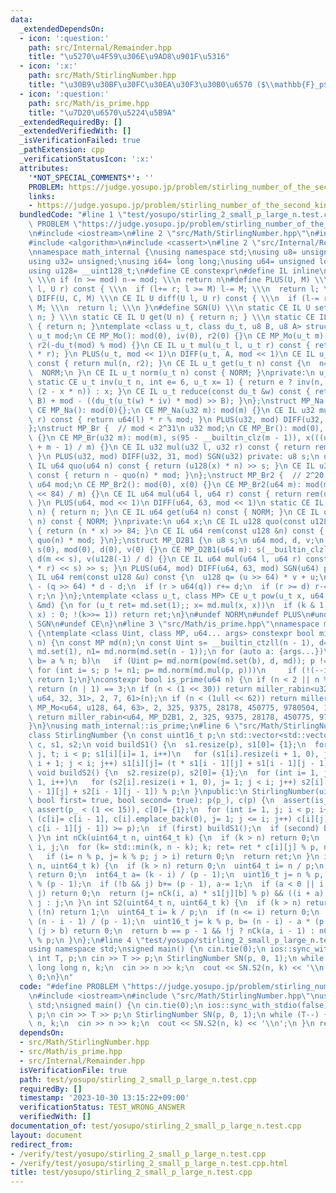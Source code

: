 ```yaml
---
data:
  _extendedDependsOn:
  - icon: ':question:'
    path: src/Internal/Remainder.hpp
    title: "\u5270\u4F59\u306E\u9AD8\u901F\u5316"
  - icon: ':x:'
    path: src/Math/StirlingNumber.hpp
    title: "\u30B9\u30BF\u30FC\u30EA\u30F3\u30B0\u6570 ($\\mathbb{F}_p$)"
  - icon: ':question:'
    path: src/Math/is_prime.hpp
    title: "\u7D20\u6570\u5224\u5B9A"
  _extendedRequiredBy: []
  _extendedVerifiedWith: []
  _isVerificationFailed: true
  _pathExtension: cpp
  _verificationStatusIcon: ':x:'
  attributes:
    '*NOT_SPECIAL_COMMENTS*': ''
    PROBLEM: https://judge.yosupo.jp/problem/stirling_number_of_the_second_kind_small_p_large_n
    links:
    - https://judge.yosupo.jp/problem/stirling_number_of_the_second_kind_small_p_large_n
  bundledCode: "#line 1 \"test/yosupo/stirling_2_small_p_large_n.test.cpp\"\n#define\
    \ PROBLEM \"https://judge.yosupo.jp/problem/stirling_number_of_the_second_kind_small_p_large_n\"\
    \n#include <iostream>\n#line 2 \"src/Math/StirlingNumber.hpp\"\n#include <vector>\n\
    #include <algorithm>\n#include <cassert>\n#line 2 \"src/Internal/Remainder.hpp\"\
    \nnamespace math_internal {\nusing namespace std;\nusing u8= unsigned char;\n\
    using u32= unsigned;\nusing i64= long long;\nusing u64= unsigned long long;\n\
    using u128= __uint128_t;\n#define CE constexpr\n#define IL inline\n#define NORM\
    \ \\\n if (n >= mod) n-= mod; \\\n return n\n#define PLUS(U, M) \\\n CE IL U plus(U\
    \ l, U r) const { \\\n  if (l+= r; l >= M) l-= M; \\\n  return l; \\\n }\n#define\
    \ DIFF(U, C, M) \\\n CE IL U diff(U l, U r) const { \\\n  if (l-= r; l >> C) l+=\
    \ M; \\\n  return l; \\\n }\n#define SGN(U) \\\n static CE IL U set(U n) { return\
    \ n; } \\\n static CE IL U get(U n) { return n; } \\\n static CE IL U norm(U n)\
    \ { return n; }\ntemplate <class u_t, class du_t, u8 B, u8 A> struct MP_Mo {\n\
    \ u_t mod;\n CE MP_Mo(): mod(0), iv(0), r2(0) {}\n CE MP_Mo(u_t m): mod(m), iv(inv(m)),\
    \ r2(-du_t(mod) % mod) {}\n CE IL u_t mul(u_t l, u_t r) const { return reduce(du_t(l)\
    \ * r); }\n PLUS(u_t, mod << 1)\n DIFF(u_t, A, mod << 1)\n CE IL u_t set(u_t n)\
    \ const { return mul(n, r2); }\n CE IL u_t get(u_t n) const {\n  n= reduce(n);\n\
    \  NORM;\n }\n CE IL u_t norm(u_t n) const { NORM; }\nprivate:\n u_t iv, r2;\n\
    \ static CE u_t inv(u_t n, int e= 6, u_t x= 1) { return e ? inv(n, e - 1, x *\
    \ (2 - x * n)) : x; }\n CE IL u_t reduce(const du_t &w) const { return u_t(w >>\
    \ B) + mod - ((du_t(u_t(w) * iv) * mod) >> B); }\n};\nstruct MP_Na {\n u32 mod;\n\
    \ CE MP_Na(): mod(0){};\n CE MP_Na(u32 m): mod(m) {}\n CE IL u32 mul(u32 l, u32\
    \ r) const { return u64(l) * r % mod; }\n PLUS(u32, mod) DIFF(u32, 31, mod) SGN(u32)\n\
    };\nstruct MP_Br {  // mod < 2^31\n u32 mod;\n CE MP_Br(): mod(0), s(0), x(0)\
    \ {}\n CE MP_Br(u32 m): mod(m), s(95 - __builtin_clz(m - 1)), x(((u128(1) << s)\
    \ + m - 1) / m) {}\n CE IL u32 mul(u32 l, u32 r) const { return rem(u64(l) * r);\
    \ }\n PLUS(u32, mod) DIFF(u32, 31, mod) SGN(u32) private: u8 s;\n u64 x;\n CE\
    \ IL u64 quo(u64 n) const { return (u128(x) * n) >> s; }\n CE IL u32 rem(u64 n)\
    \ const { return n - quo(n) * mod; }\n};\nstruct MP_Br2 {  // 2^20 < mod <= 2^41\n\
    \ u64 mod;\n CE MP_Br2(): mod(0), x(0) {}\n CE MP_Br2(u64 m): mod(m), x((u128(1)\
    \ << 84) / m) {}\n CE IL u64 mul(u64 l, u64 r) const { return rem(u128(l) * r);\
    \ }\n PLUS(u64, mod << 1)\n DIFF(u64, 63, mod << 1)\n static CE IL u64 set(u64\
    \ n) { return n; }\n CE IL u64 get(u64 n) const { NORM; }\n CE IL u64 norm(u64\
    \ n) const { NORM; }\nprivate:\n u64 x;\n CE IL u128 quo(const u128 &n) const\
    \ { return (n * x) >> 84; }\n CE IL u64 rem(const u128 &n) const { return n -\
    \ quo(n) * mod; }\n};\nstruct MP_D2B1 {\n u8 s;\n u64 mod, d, v;\n CE MP_D2B1():\
    \ s(0), mod(0), d(0), v(0) {}\n CE MP_D2B1(u64 m): s(__builtin_clzll(m)), mod(m),\
    \ d(m << s), v(u128(-1) / d) {}\n CE IL u64 mul(u64 l, u64 r) const { return rem((u128(l)\
    \ * r) << s) >> s; }\n PLUS(u64, mod) DIFF(u64, 63, mod) SGN(u64) private: CE\
    \ IL u64 rem(const u128 &u) const {\n  u128 q= (u >> 64) * v + u;\n  u64 r= u64(u)\
    \ - (q >> 64) * d - d;\n  if (r > u64(q)) r+= d;\n  if (r >= d) r-= d;\n  return\
    \ r;\n }\n};\ntemplate <class u_t, class MP> CE u_t pow(u_t x, u64 k, const MP\
    \ &md) {\n for (u_t ret= md.set(1);; x= md.mul(x, x))\n  if (k & 1 ? ret= md.mul(ret,\
    \ x) : 0; !(k>>= 1)) return ret;\n}\n#undef NORM\n#undef PLUS\n#undef DIFF\n#undef\
    \ SGN\n#undef CE\n}\n#line 3 \"src/Math/is_prime.hpp\"\nnamespace math_internal\
    \ {\ntemplate <class Uint, class MP, u64... args> constexpr bool miller_rabin(Uint\
    \ n) {\n const MP md(n);\n const Uint s= __builtin_ctzll(n - 1), d= n >> s, one=\
    \ md.set(1), n1= md.norm(md.set(n - 1));\n for (auto a: {args...})\n  if (Uint\
    \ b= a % n; b)\n   if (Uint p= md.norm(pow(md.set(b), d, md)); p != one)\n   \
    \ for (int i= s; p != n1; p= md.norm(md.mul(p, p)))\n     if (!(--i)) return 0;\n\
    \ return 1;\n}\nconstexpr bool is_prime(u64 n) {\n if (n < 2 || n % 6 % 4 != 1)\
    \ return (n | 1) == 3;\n if (n < (1 << 30)) return miller_rabin<u32, MP_Mo<u32,\
    \ u64, 32, 31>, 2, 7, 61>(n);\n if (n < (1ull << 62)) return miller_rabin<u64,\
    \ MP_Mo<u64, u128, 64, 63>, 2, 325, 9375, 28178, 450775, 9780504, 1795265022>(n);\n\
    \ return miller_rabin<u64, MP_D2B1, 2, 325, 9375, 28178, 450775, 9780504, 1795265022>(n);\n\
    }\n}\nusing math_internal::is_prime;\n#line 6 \"src/Math/StirlingNumber.hpp\"\n\
    class StirlingNumber {\n const uint16_t p;\n std::vector<std::vector<uint16_t>>\
    \ c, s1, s2;\n void buildS1() {\n  s1.resize(p), s1[0]= {1};\n  for (int i= 1,\
    \ j, t; i < p; s1[i][i]= 1, i++)\n   for (s1[i].resize(i + 1, 0), j= 1, t= p -\
    \ i + 1; j < i; j++) s1[i][j]= (t * s1[i - 1][j] + s1[i - 1][j - 1]) % p;\n }\n\
    \ void buildS2() {\n  s2.resize(p), s2[0]= {1};\n  for (int i= 1, j; i < p; s2[i][i]=\
    \ 1, i++)\n   for (s2[i].resize(i + 1, 0), j= 1; j < i; j++) s2[i][j]= (j * s2[i\
    \ - 1][j] + s2[i - 1][j - 1]) % p;\n }\npublic:\n StirlingNumber(uint32_t p_,\
    \ bool first= true, bool second= true): p(p_), c(p) {\n  assert(is_prime(p_)),\
    \ assert(p_ < (1 << 15)), c[0]= {1};\n  for (int i= 1, j; i < p; i++)\n   for\
    \ (c[i]= c[i - 1], c[i].emplace_back(0), j= 1; j <= i; j++) c[i][j]-= p & -((c[i][j]+=\
    \ c[i - 1][j - 1]) >= p);\n  if (first) buildS1();\n  if (second) buildS2();\n\
    \ }\n int nCk(uint64_t n, uint64_t k) {\n  if (k > n) return 0;\n  int ret= 1,\
    \ i, j;\n  for (k= std::min(k, n - k); k; ret= ret * c[i][j] % p, n/= p, k/= p)\n\
    \   if (i= n % p, j= k % p; j > i) return 0;\n  return ret;\n }\n int S1(uint64_t\
    \ n, uint64_t k) {\n  if (k > n) return 0;\n  uint64_t i= n / p;\n  if (i > k)\
    \ return 0;\n  int64_t a= (k - i) / (p - 1);\n  uint16_t j= n % p, b= (k - i)\
    \ % (p - 1);\n  if (!b && j) b+= (p - 1), a-= 1;\n  if (a < 0 || i < a || b >\
    \ j) return 0;\n  return (j= nCk(i, a) * s1[j][b] % p) && ((i + a) & 1) ? p -\
    \ j : j;\n }\n int S2(uint64_t n, uint64_t k) {\n  if (k > n) return 0;\n  if\
    \ (!n) return 1;\n  uint64_t i= k / p;\n  if (n <= i) return 0;\n  uint64_t a=\
    \ (n - i - 1) / (p - 1);\n  uint16_t j= k % p, b= (n - i) - a * (p - 1);\n  if\
    \ (j > b) return 0;\n  return b == p - 1 && !j ? nCk(a, i - 1) : nCk(a, i) * s2[b][j]\
    \ % p;\n }\n};\n#line 4 \"test/yosupo/stirling_2_small_p_large_n.test.cpp\"\n\
    using namespace std;\nsigned main() {\n cin.tie(0);\n ios::sync_with_stdio(false);\n\
    \ int T, p;\n cin >> T >> p;\n StirlingNumber SN(p, 0, 1);\n while (T--) {\n \
    \ long long n, k;\n  cin >> n >> k;\n  cout << SN.S2(n, k) << '\\n';\n }\n return\
    \ 0;\n}\n"
  code: "#define PROBLEM \"https://judge.yosupo.jp/problem/stirling_number_of_the_second_kind_small_p_large_n\"\
    \n#include <iostream>\n#include \"src/Math/StirlingNumber.hpp\"\nusing namespace\
    \ std;\nsigned main() {\n cin.tie(0);\n ios::sync_with_stdio(false);\n int T,\
    \ p;\n cin >> T >> p;\n StirlingNumber SN(p, 0, 1);\n while (T--) {\n  long long\
    \ n, k;\n  cin >> n >> k;\n  cout << SN.S2(n, k) << '\\n';\n }\n return 0;\n}"
  dependsOn:
  - src/Math/StirlingNumber.hpp
  - src/Math/is_prime.hpp
  - src/Internal/Remainder.hpp
  isVerificationFile: true
  path: test/yosupo/stirling_2_small_p_large_n.test.cpp
  requiredBy: []
  timestamp: '2023-10-30 13:15:22+09:00'
  verificationStatus: TEST_WRONG_ANSWER
  verifiedWith: []
documentation_of: test/yosupo/stirling_2_small_p_large_n.test.cpp
layout: document
redirect_from:
- /verify/test/yosupo/stirling_2_small_p_large_n.test.cpp
- /verify/test/yosupo/stirling_2_small_p_large_n.test.cpp.html
title: test/yosupo/stirling_2_small_p_large_n.test.cpp
---
```

